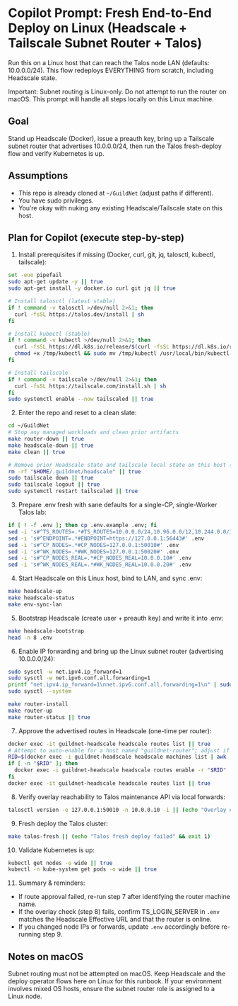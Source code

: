 # Copilot Prompt: Fresh End-to-End Deploy on Linux (Headscale + Tailscale Subnet Router + Talos)

Run this on a Linux host that can reach the Talos node LAN (defaults: 10.0.0.0/24). This flow redeploys EVERYTHING from scratch, including Headscale state.

Important: Subnet routing is Linux-only. Do not attempt to run the router on macOS. This prompt will handle all steps locally on this Linux machine.

## Goal

Stand up Headscale (Docker), issue a preauth key, bring up a Tailscale subnet router that advertises 10.0.0.0/24, then run the Talos fresh-deploy flow and verify Kubernetes is up.

## Assumptions

- This repo is already cloned at `~/GuildNet` (adjust paths if different).
- You have sudo privileges.
- You’re okay with nuking any existing Headscale/Tailscale state on this host.

## Plan for Copilot (execute step-by-step)

1) Install prerequisites if missing (Docker, curl, git, jq, talosctl, kubectl, tailscale):

```bash
set -euo pipefail
sudo apt-get update -y || true
sudo apt-get install -y docker.io curl git jq || true

# Install talosctl (latest stable)
if ! command -v talosctl >/dev/null 2>&1; then
  curl -fsSL https://talos.dev/install | sh
fi

# Install kubectl (stable)
if ! command -v kubectl >/dev/null 2>&1; then
  curl -fsSL https://dl.k8s.io/release/$(curl -fsSL https://dl.k8s.io/release/stable.txt)/bin/linux/amd64/kubectl -o /tmp/kubectl
  chmod +x /tmp/kubectl && sudo mv /tmp/kubectl /usr/local/bin/kubectl
fi

# Install tailscale
if ! command -v tailscale >/dev/null 2>&1; then
  curl -fsSL https://tailscale.com/install.sh | sh
fi
sudo systemctl enable --now tailscaled || true
```

2) Enter the repo and reset to a clean slate:

```bash
cd ~/GuildNet
# Stop any managed workloads and clean prior artifacts
make router-down || true
make headscale-down || true
make clean || true

# Remove prior Headscale state and tailscale local state on this host (DANGEROUS)
rm -rf "$HOME/.guildnet/headscale" || true
sudo tailscale down || true
sudo tailscale logout || true
sudo systemctl restart tailscaled || true
```

3) Prepare .env fresh with sane defaults for a single-CP, single-Worker Talos lab:

```bash
if [ ! -f .env ]; then cp .env.example .env; fi
sed -i 's#^TS_ROUTES=.*#TS_ROUTES=10.0.0.0/24,10.96.0.0/12,10.244.0.0/16#' .env
sed -i 's#^ENDPOINT=.*#ENDPOINT=https://127.0.0.1:56443#' .env
sed -i 's#^CP_NODES=.*#CP_NODES=127.0.0.1:50010#' .env
sed -i 's#^WK_NODES=.*#WK_NODES=127.0.0.1:50020#' .env
sed -i 's#^CP_NODES_REAL=.*#CP_NODES_REAL=10.0.0.10#' .env
sed -i 's#^WK_NODES_REAL=.*#WK_NODES_REAL=10.0.0.20#' .env
```

4) Start Headscale on this Linux host, bind to LAN, and sync .env:

```bash
make headscale-up
make headscale-status
make env-sync-lan
```

5) Bootstrap Headscale (create user + preauth key) and write it into .env:

```bash
make headscale-bootstrap
head -n 8 .env
```

6) Enable IP forwarding and bring up the Linux subnet router (advertising 10.0.0.0/24):

```bash
sudo sysctl -w net.ipv4.ip_forward=1
sudo sysctl -w net.ipv6.conf.all.forwarding=1
printf "net.ipv4.ip_forward=1\nnet.ipv6.conf.all.forwarding=1\n" | sudo tee /etc/sysctl.d/99-tailscale-forwarding.conf >/dev/null
sudo sysctl --system

make router-install
make router-up
make router-status || true
```

7) Approve the advertised routes in Headscale (one-time per router):

```bash
docker exec -it guildnet-headscale headscale routes list || true
# Attempt to auto-enable for a host named "guildnet-router"; adjust if different
RID=$(docker exec -i guildnet-headscale headscale machines list | awk '/guildnet-router/ {print $1; exit}')
if [ -n "$RID" ]; then
  docker exec -i guildnet-headscale headscale routes enable -r "$RID" || true
fi
docker exec -it guildnet-headscale headscale routes list || true
```

8) Verify overlay reachability to Talos maintenance API via local forwards:

```bash
talosctl version -e 127.0.0.1:50010 -n 10.0.0.10 -i || (echo "Overlay check failed" && exit 1)
```

9) Fresh deploy the Talos cluster:

```bash
make talos-fresh || (echo "Talos fresh deploy failed" && exit 1)
```

10) Validate Kubernetes is up:

```bash
kubectl get nodes -o wide || true
kubectl -n kube-system get pods -o wide || true
```

11) Summary & reminders:

- If route approval failed, re-run step 7 after identifying the router machine name.
- If the overlay check (step 8) fails, confirm TS_LOGIN_SERVER in `.env` matches the Headscale Effective URL and that the router is online.
- If you changed node IPs or forwards, update `.env` accordingly before re-running step 9.

## Notes on macOS

Subnet routing must not be attempted on macOS. Keep Headscale and the deploy operator flows here on Linux for this runbook. If your environment involves mixed OS hosts, ensure the subnet router role is assigned to a Linux node.
